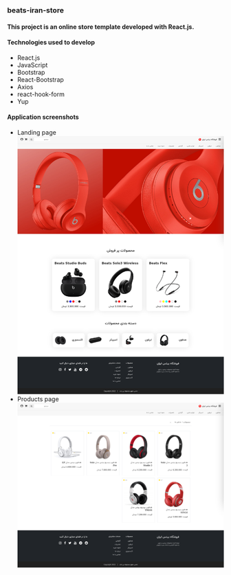 ### beats-iran-store

#### This project is an online store template developed with React.js.

#### Technologies used to develop
  * React.js
  * JavaScript
  * Bootstrap
  * React-Bootstrap
  * Axios
  * react-hook-form
  * Yup

#### Application screenshots
* Landing page
![Image of screenshot](https://github.com/aminfdev/beats-iran-store/blob/master/src/assets/images/Screenshot%202023-09-30%20at%2022-38-13%20React%20App.png)
* Products page
![Image of screenshot](https://github.com/aminfdev/beats-iran-store/blob/master/src/assets/images/Screenshot%202023-09-30%20at%2022-38-59%20React%20App.png)
